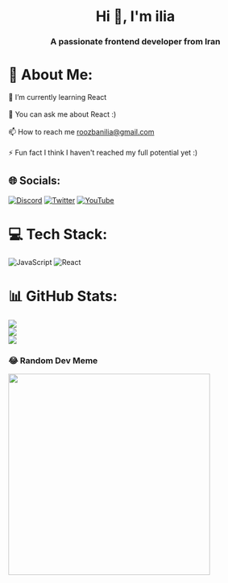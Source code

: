 <h1 align="center">Hi 👋, I'm ilia</h1>
<h3 align="center">A passionate frontend developer from Iran</h3>

# 💫 About Me:
🌱 I’m currently learning React<br><br>💬 You can ask me about React :)<br><br>📫 How to reach me roozbanilia@gmail.com<br><br>⚡ Fun fact I think I haven't reached my full potential yet :)


## 🌐 Socials:
[![Discord](https://img.shields.io/badge/Discord-%237289DA.svg?logo=discord&logoColor=white)](https://discord.gg/iliro6) [![Twitter](https://img.shields.io/badge/Twitter-%231DA1F2.svg?logo=Twitter&logoColor=white)](https://twitter.com/IRoozban) [![YouTube](https://img.shields.io/badge/YouTube-%23FF0000.svg?logo=YouTube&logoColor=white)](https://youtube.com/@iliro6) 

# 💻 Tech Stack:
![JavaScript](https://img.shields.io/badge/javascript-%23323330.svg?style=for-the-badge&logo=javascript&logoColor=%23F7DF1E) ![React](https://img.shields.io/badge/react-%2320232a.svg?style=for-the-badge&logo=react&logoColor=%2361DAFB)
# 📊 GitHub Stats:
![](https://github-readme-stats.vercel.app/api?username=iliro6&theme=vue&hide_border=false&include_all_commits=false&count_private=false)<br/>
![](https://github-readme-streak-stats.herokuapp.com/?user=iliro6&theme=vue&hide_border=false)<br/>
![](https://github-readme-stats.vercel.app/api/top-langs/?username=iliro6&theme=vue&hide_border=false&include_all_commits=false&count_private=false&layout=compact)

### 😂 Random Dev Meme
<img src='https://randommeme-five.vercel.app/' style="height: 400px;"/>

<!-- Proudly created with GPRM ( https://gprm.itsvg.in ) -->
